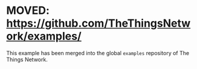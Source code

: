 # MOVED: https://github.com/TheThingsNetwork/examples/

This example has been merged into the global `examples` repository of The Things Network.
